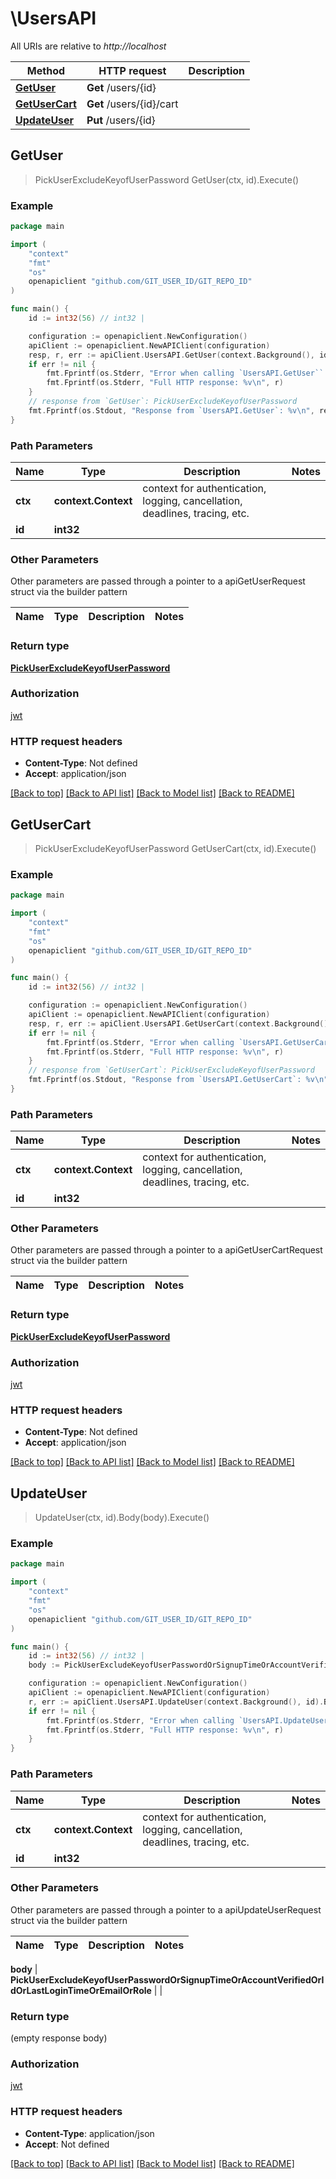 # \UsersAPI

All URIs are relative to *http://localhost*

Method | HTTP request | Description
------------- | ------------- | -------------
[**GetUser**](UsersAPI.md#GetUser) | **Get** /users/{id} | 
[**GetUserCart**](UsersAPI.md#GetUserCart) | **Get** /users/{id}/cart | 
[**UpdateUser**](UsersAPI.md#UpdateUser) | **Put** /users/{id} | 



## GetUser

> PickUserExcludeKeyofUserPassword GetUser(ctx, id).Execute()



### Example

```go
package main

import (
	"context"
	"fmt"
	"os"
	openapiclient "github.com/GIT_USER_ID/GIT_REPO_ID"
)

func main() {
	id := int32(56) // int32 | 

	configuration := openapiclient.NewConfiguration()
	apiClient := openapiclient.NewAPIClient(configuration)
	resp, r, err := apiClient.UsersAPI.GetUser(context.Background(), id).Execute()
	if err != nil {
		fmt.Fprintf(os.Stderr, "Error when calling `UsersAPI.GetUser``: %v\n", err)
		fmt.Fprintf(os.Stderr, "Full HTTP response: %v\n", r)
	}
	// response from `GetUser`: PickUserExcludeKeyofUserPassword
	fmt.Fprintf(os.Stdout, "Response from `UsersAPI.GetUser`: %v\n", resp)
}
```

### Path Parameters


Name | Type | Description  | Notes
------------- | ------------- | ------------- | -------------
**ctx** | **context.Context** | context for authentication, logging, cancellation, deadlines, tracing, etc.
**id** | **int32** |  | 

### Other Parameters

Other parameters are passed through a pointer to a apiGetUserRequest struct via the builder pattern


Name | Type | Description  | Notes
------------- | ------------- | ------------- | -------------


### Return type

[**PickUserExcludeKeyofUserPassword**](PickUserExcludeKeyofUserPassword.md)

### Authorization

[jwt](../README.md#jwt)

### HTTP request headers

- **Content-Type**: Not defined
- **Accept**: application/json

[[Back to top]](#) [[Back to API list]](../README.md#documentation-for-api-endpoints)
[[Back to Model list]](../README.md#documentation-for-models)
[[Back to README]](../README.md)


## GetUserCart

> PickUserExcludeKeyofUserPassword GetUserCart(ctx, id).Execute()



### Example

```go
package main

import (
	"context"
	"fmt"
	"os"
	openapiclient "github.com/GIT_USER_ID/GIT_REPO_ID"
)

func main() {
	id := int32(56) // int32 | 

	configuration := openapiclient.NewConfiguration()
	apiClient := openapiclient.NewAPIClient(configuration)
	resp, r, err := apiClient.UsersAPI.GetUserCart(context.Background(), id).Execute()
	if err != nil {
		fmt.Fprintf(os.Stderr, "Error when calling `UsersAPI.GetUserCart``: %v\n", err)
		fmt.Fprintf(os.Stderr, "Full HTTP response: %v\n", r)
	}
	// response from `GetUserCart`: PickUserExcludeKeyofUserPassword
	fmt.Fprintf(os.Stdout, "Response from `UsersAPI.GetUserCart`: %v\n", resp)
}
```

### Path Parameters


Name | Type | Description  | Notes
------------- | ------------- | ------------- | -------------
**ctx** | **context.Context** | context for authentication, logging, cancellation, deadlines, tracing, etc.
**id** | **int32** |  | 

### Other Parameters

Other parameters are passed through a pointer to a apiGetUserCartRequest struct via the builder pattern


Name | Type | Description  | Notes
------------- | ------------- | ------------- | -------------


### Return type

[**PickUserExcludeKeyofUserPassword**](PickUserExcludeKeyofUserPassword.md)

### Authorization

[jwt](../README.md#jwt)

### HTTP request headers

- **Content-Type**: Not defined
- **Accept**: application/json

[[Back to top]](#) [[Back to API list]](../README.md#documentation-for-api-endpoints)
[[Back to Model list]](../README.md#documentation-for-models)
[[Back to README]](../README.md)


## UpdateUser

> UpdateUser(ctx, id).Body(body).Execute()



### Example

```go
package main

import (
	"context"
	"fmt"
	"os"
	openapiclient "github.com/GIT_USER_ID/GIT_REPO_ID"
)

func main() {
	id := int32(56) // int32 | 
	body := PickUserExcludeKeyofUserPasswordOrSignupTimeOrAccountVerifiedOrIdOrLastLoginTimeOrEmailOrRole(987) // PickUserExcludeKeyofUserPasswordOrSignupTimeOrAccountVerifiedOrIdOrLastLoginTimeOrEmailOrRole | 

	configuration := openapiclient.NewConfiguration()
	apiClient := openapiclient.NewAPIClient(configuration)
	r, err := apiClient.UsersAPI.UpdateUser(context.Background(), id).Body(body).Execute()
	if err != nil {
		fmt.Fprintf(os.Stderr, "Error when calling `UsersAPI.UpdateUser``: %v\n", err)
		fmt.Fprintf(os.Stderr, "Full HTTP response: %v\n", r)
	}
}
```

### Path Parameters


Name | Type | Description  | Notes
------------- | ------------- | ------------- | -------------
**ctx** | **context.Context** | context for authentication, logging, cancellation, deadlines, tracing, etc.
**id** | **int32** |  | 

### Other Parameters

Other parameters are passed through a pointer to a apiUpdateUserRequest struct via the builder pattern


Name | Type | Description  | Notes
------------- | ------------- | ------------- | -------------

 **body** | **PickUserExcludeKeyofUserPasswordOrSignupTimeOrAccountVerifiedOrIdOrLastLoginTimeOrEmailOrRole** |  | 

### Return type

 (empty response body)

### Authorization

[jwt](../README.md#jwt)

### HTTP request headers

- **Content-Type**: application/json
- **Accept**: Not defined

[[Back to top]](#) [[Back to API list]](../README.md#documentation-for-api-endpoints)
[[Back to Model list]](../README.md#documentation-for-models)
[[Back to README]](../README.md)

